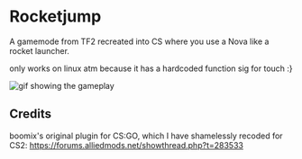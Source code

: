 # Rocketjump
A gamemode from TF2 recreated into CS where you use a Nova like a rocket launcher.

only works on linux atm because it has a hardcoded function sig for touch :}

![gif showing the gameplay](https://raw.githubusercontent.com/ipsvn/junk/refs/heads/master/rj.gif)

## Credits
boomix's original plugin for CS:GO, which I have shamelessly recoded for CS2: https://forums.alliedmods.net/showthread.php?t=283533
